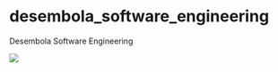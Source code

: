 # desembola_software_engineering
Desembola Software Engineering

![](https://ticapsoriginal.com/static/software.png)
